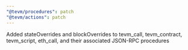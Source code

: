 ```yaml
---
"@tevm/procedures": patch
"@tevm/actions": patch
---
```


Added stateOverrides and blockOverrides to tevm_call, tevm_contract, tevm_script, eth_call, and their associated JSON-RPC procedures

